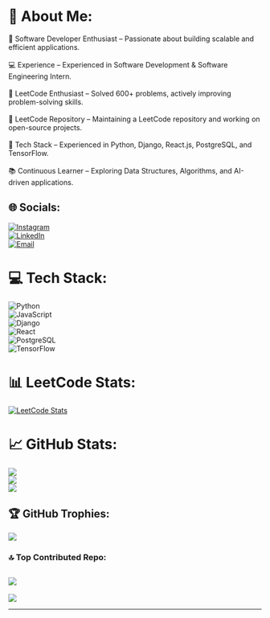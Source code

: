 # 💫 About Me:
🔹 Software Developer Enthusiast – Passionate about building scalable and efficient applications.<br>  
💻 Experience – Experienced in Software Development & Software Engineering Intern.<br>  
🚀 LeetCode Enthusiast – Solved 600+ problems, actively improving problem-solving skills.<br>  
📂 LeetCode Repository – Maintaining a LeetCode repository and working on open-source projects.<br>  
🎯 Tech Stack – Experienced in Python, Django, React.js, PostgreSQL, and TensorFlow.<br>  
📚 Continuous Learner – Exploring Data Structures, Algorithms, and AI-driven applications.<br>  

## 🌐 Socials:
[![Instagram](https://img.shields.io/badge/Instagram-%23E4405F.svg?logo=Instagram&logoColor=white)](https://instagram.com/navinn_48)  
[![LinkedIn](https://img.shields.io/badge/LinkedIn-%230077B5.svg?logo=linkedin&logoColor=white)](https://linkedin.com/in/naveenkumarrv)  
[![Email](https://img.shields.io/badge/Email-D14836?logo=gmail&logoColor=white)](mailto:naveenkumarrv48@gmail.com)  

# 💻 Tech Stack:
![Python](https://img.shields.io/badge/python-3670A0?style=for-the-badge&logo=python&logoColor=ffdd54)  
![JavaScript](https://img.shields.io/badge/javascript-%23323330.svg?style=for-the-badge&logo=javascript&logoColor=%23F7DF1E)  
![Django](https://img.shields.io/badge/django-%23092E20.svg?style=for-the-badge&logo=django&logoColor=white)  
![React](https://img.shields.io/badge/react-%2320232a.svg?style=for-the-badge&logo=react&logoColor=%2361DAFB)  
![PostgreSQL](https://img.shields.io/badge/postgresql-%23316192.svg?style=for-the-badge&logo=postgresql&logoColor=white)  
![TensorFlow](https://img.shields.io/badge/tensorflow-%23FF6F00.svg?style=for-the-badge&logo=tensorflow&logoColor=white)  

# 📊 LeetCode Stats:
[![LeetCode Stats](https://leetcard.jacoblin.cool/Naveenkumar48?theme=dark&ext=contest)](https://leetcode.com/u/Naveenkumar48/)  


# 📈 GitHub Stats:
![](https://github-readme-stats.vercel.app/api?username=48Naveenkumar&theme=dark&hide_border=false&include_all_commits=false&count_private=false)  
![](https://github-readme-streak-stats.herokuapp.com/?user=48Naveenkumar&theme=dark&hide_border=false)  
![](https://github-readme-stats.vercel.app/api/top-langs/?username=48Naveenkumar&theme=dark&hide_border=false&include_all_commits=false&count_private=false&layout=compact)  

## 🏆 GitHub Trophies:
![](https://github-profile-trophy.vercel.app/?username=48Naveenkumar&theme=radical&no-frame=false&no-bg=true&margin-w=4)  

### 🔝 Top Contributed Repo:
![](https://github-contributor-stats.vercel.app/api?username=48Naveenkumar&limit=5&theme=dark&combine_all_yearly_contributions=true)  
---

[![](https://visitcount.itsvg.in/api?id=48Naveenkumar&icon=0&color=0)](https://visitcount.itsvg.in)

---

